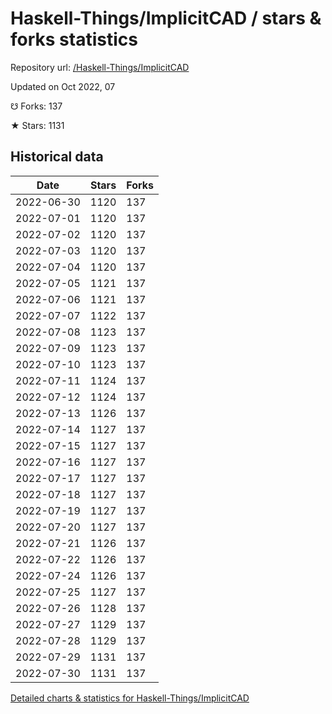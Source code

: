 # Haskell-Things/ImplicitCAD / stars & forks statistics

Repository url: [/Haskell-Things/ImplicitCAD](https://github.com/Haskell-Things/ImplicitCAD)

Updated on Oct 2022, 07

☋ Forks: 137

★ Stars: 1131

## Historical data
| Date | Stars | Forks |
|------|-------|-------|
| 2022-06-30 | 1120 | 137 | 
| 2022-07-01 | 1120 | 137 | 
| 2022-07-02 | 1120 | 137 | 
| 2022-07-03 | 1120 | 137 | 
| 2022-07-04 | 1120 | 137 | 
| 2022-07-05 | 1121 | 137 | 
| 2022-07-06 | 1121 | 137 | 
| 2022-07-07 | 1122 | 137 | 
| 2022-07-08 | 1123 | 137 | 
| 2022-07-09 | 1123 | 137 | 
| 2022-07-10 | 1123 | 137 | 
| 2022-07-11 | 1124 | 137 | 
| 2022-07-12 | 1124 | 137 | 
| 2022-07-13 | 1126 | 137 | 
| 2022-07-14 | 1127 | 137 | 
| 2022-07-15 | 1127 | 137 | 
| 2022-07-16 | 1127 | 137 | 
| 2022-07-17 | 1127 | 137 | 
| 2022-07-18 | 1127 | 137 | 
| 2022-07-19 | 1127 | 137 | 
| 2022-07-20 | 1127 | 137 | 
| 2022-07-21 | 1126 | 137 | 
| 2022-07-22 | 1126 | 137 | 
| 2022-07-24 | 1126 | 137 | 
| 2022-07-25 | 1127 | 137 | 
| 2022-07-26 | 1128 | 137 | 
| 2022-07-27 | 1129 | 137 | 
| 2022-07-28 | 1129 | 137 | 
| 2022-07-29 | 1131 | 137 | 
| 2022-07-30 | 1131 | 137 | 


[Detailed charts & statistics for Haskell-Things/ImplicitCAD](https://reviewgithub.com/rep/Haskell-Things/ImplicitCAD)
